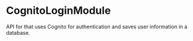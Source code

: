 # CognitoLoginModule
API for  that uses Cognito for authentication and saves user information in a database.
